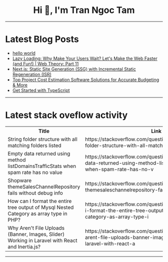 <h1 align="center">Hi 👋, I'm Tran Ngoc Tam</h1>

---

# Latest Blog Posts 
<!-- BLOG-POST-LIST:START -->
- [hello world](https://dev.to/gitfname/hello-world-3c6k)
- [Lazy Loading: Why Make Your Users Wait? Let&#39;s Make the Web Faster &lpar;and Fun!&rpar; | Web Theory: Part 11](https://dev.to/teclearn/lazy-loading-why-make-your-users-wait-lets-make-the-web-faster-and-fun-3185)
- [Next.js: Static Site Generation &lpar;SSG&rpar; with Incremental Static Regeneration &lpar;ISR&rpar;](https://dev.to/remejuan/nextjs-static-site-generation-ssg-with-incremental-static-regeneration-isr-3139)
- [Top Project Cost Estimation Software Solutions for Accurate Budgeting &amp; More](https://dev.to/thomasy0ung/top-project-cost-estimation-software-solutions-for-accurate-budgeting-more-1af4)
- [Get Started with TypeScript](https://dev.to/debajit13/get-started-with-typescript-dn4)
<!-- BLOG-POST-LIST:END -->

---

# Latest stack oveflow activity
<table>
  <tr><th>Title</th><th>Link</th></tr>
  <!-- STACKOVERFLOW:START --><tr><td>String folder structure with all matching folders listed</td><td>https://stackoverflow.com/questions/79030613/string-folder-structure-with-all-matching-folders-listed</td></tr><tr><td>Empty data returned using method listDomainsTrafficStats when spam rate has no value</td><td>https://stackoverflow.com/questions/79030580/empty-data-returned-using-method-listdomainstrafficstats-when-spam-rate-has-no-v</td></tr><tr><td>Shopware themeSalesChannelRepository fails without debug info</td><td>https://stackoverflow.com/questions/79030568/shopware-themesaleschannelrepository-fails-without-debug-info</td></tr><tr><td>How can I format the entire tree output of Mysql Nested Category as array type in PHP?</td><td>https://stackoverflow.com/questions/79030493/how-can-i-format-the-entire-tree-output-of-mysql-nested-category-as-array-type-i</td></tr><tr><td>Why Aren&#39;t File Uploads &lpar;Banner, Images, Slider&rpar; Working in Laravel with React and Inertia.js?</td><td>https://stackoverflow.com/questions/79030230/why-arent-file-uploads-banner-images-slider-working-in-laravel-with-react-a</td></tr><!-- STACKOVERFLOW:END -->
</table>

---


